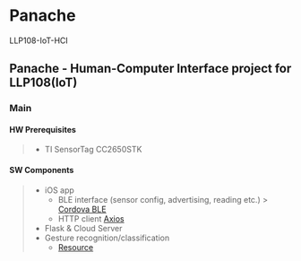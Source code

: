 # Panache
LLP108-IoT-HCI 


## Panache - Human-Computer Interface project for LLP108(IoT)

### Main
#### HW Prerequisites
> - TI SensorTag CC2650STK

#### SW Components
> - iOS app 
>   - BLE interface (sensor config, advertising, reading etc.) > [Cordova BLE](https://github.com/don/cordova-plugin-ble-central#write)
>   - HTTP client [Axios](https://github.com/axios/axios)
> - Flask & Cloud Server
> - Gesture recognition/classification 
>   - [Resource](https://www.researchgate.net/publication/221601229_Gesture_Recognition_with_a_3-D_Accelerometer)


